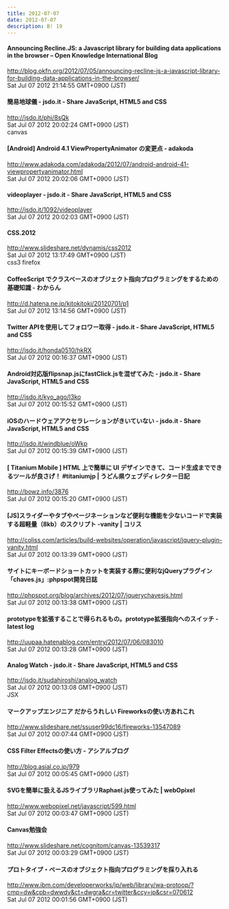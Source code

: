 ```yaml
---
title: 2012-07-07
date: 2012-07-07
description: B! 19
---
```


#### Announcing Recline.JS: a Javascript library for building data applications in the browser – Open Knowledge International Blog
http://blog.okfn.org/2012/07/05/announcing-recline-js-a-javascript-library-for-building-data-applications-in-the-browser/<br>
Sat Jul 07 2012 21:14:55 GMT+0900 (JST)<br>


#### 簡易地球儀 - jsdo.it - Share JavaScript, HTML5 and CSS
http://jsdo.it/phi/8sQk<br>
Sat Jul 07 2012 20:02:24 GMT+0900 (JST)<br>
canvas


#### [Android] Android 4.1 ViewPropertyAnimator の変更点 - adakoda
http://www.adakoda.com/adakoda/2012/07/android-android-41-viewpropertyanimator.html<br>
Sat Jul 07 2012 20:02:06 GMT+0900 (JST)<br>


#### videoplayer - jsdo.it - Share JavaScript, HTML5 and CSS
http://jsdo.it/1092/videoplayer<br>
Sat Jul 07 2012 20:02:03 GMT+0900 (JST)<br>


#### CSS.2012
http://www.slideshare.net/dynamis/css2012<br>
Sat Jul 07 2012 13:17:49 GMT+0900 (JST)<br>
css3 firefox


####  CoffeeScript でクラスベースのオブジェクト指向プログラミングをするための基礎知識 - わからん
http://d.hatena.ne.jp/kitokitoki/20120701/p1<br>
Sat Jul 07 2012 13:14:56 GMT+0900 (JST)<br>


#### Twitter APIを使用してフォロワー取得 - jsdo.it - Share JavaScript, HTML5 and CSS
http://jsdo.it/honda0510/hkRX<br>
Sat Jul 07 2012 00:16:37 GMT+0900 (JST)<br>


#### Android対応版flipsnap.jsにfastClick.jsを混ぜてみた - jsdo.it - Share JavaScript, HTML5 and CSS
http://jsdo.it/kyo_ago/l3ko<br>
Sat Jul 07 2012 00:15:52 GMT+0900 (JST)<br>


#### iOSのハードウェアアクセラレーションがきいていない - jsdo.it - Share JavaScript, HTML5 and CSS
http://jsdo.it/windblue/oWkp<br>
Sat Jul 07 2012 00:15:39 GMT+0900 (JST)<br>


#### [ Titanium Mobile ] HTML 上で簡単に UI デザインできて、コード生成までできるツールが良さげ！ #titaniumjp | うどん県ウェブディレクター日記
http://bowz.info/3876<br>
Sat Jul 07 2012 00:15:20 GMT+0900 (JST)<br>


####   [JS]スライダーやタブやページネーションなど便利な機能を少ないコードで実装する超軽量（8kb）のスクリプト -vanity | コリス
http://coliss.com/articles/build-websites/operation/javascript/jquery-plugin-vanity.html<br>
Sat Jul 07 2012 00:13:39 GMT+0900 (JST)<br>


#### サイトにキーボードショートカットを実装する際に便利なjQueryプラグイン「chaves.js」:phpspot開発日誌
http://phpspot.org/blog/archives/2012/07/jquerychavesjs.html<br>
Sat Jul 07 2012 00:13:38 GMT+0900 (JST)<br>


#### prototypeを拡張することで得られるもの。prototype拡張指向へのスイッチ - latest log
http://uupaa.hatenablog.com/entry/2012/07/06/083010<br>
Sat Jul 07 2012 00:13:28 GMT+0900 (JST)<br>


#### Analog Watch - jsdo.it - Share JavaScript, HTML5 and CSS
http://jsdo.it/sudahiroshi/analog_watch<br>
Sat Jul 07 2012 00:13:08 GMT+0900 (JST)<br>
JSX


#### マークアップエンジニア だからうれしい Fireworksの使い方あれこれ
http://www.slideshare.net/ssuser99dc16/fireworks-13547089<br>
Sat Jul 07 2012 00:07:44 GMT+0900 (JST)<br>


#### CSS Filter Effectsの使い方 - アシアルブログ
http://blog.asial.co.jp/979<br>
Sat Jul 07 2012 00:05:45 GMT+0900 (JST)<br>


#### SVGを簡単に扱えるJSライブラリRaphael.js使ってみた | webOpixel
http://www.webopixel.net/javascript/599.html<br>
Sat Jul 07 2012 00:03:47 GMT+0900 (JST)<br>


#### Canvas勉強会
http://www.slideshare.net/cognitom/canvas-13539317<br>
Sat Jul 07 2012 00:03:29 GMT+0900 (JST)<br>


#### プロトタイプ・ベースのオブジェクト指向プログラミングを採り入れる
http://www.ibm.com/developerworks/jp/web/library/wa-protoop/?cmp=dw&cpb=dwwdv&ct=dwgra&cr=twitter&ccy=jp&csr=070612<br>
Sat Jul 07 2012 00:01:56 GMT+0900 (JST)<br>


